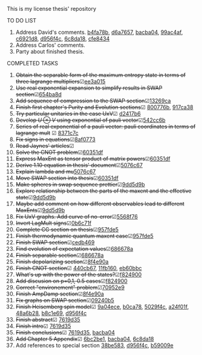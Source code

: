 This is my license thesis' repository

TO DO LIST
 1. Address David's comments. [b4fa78b](https://github.com/ACGuerrero/tesis-adan/commit/e90a5996ea3e0828923a8b6c7ad11ff6db4fa78b), [d6a7657](https://github.com/ACGuerrero/tesis-adan/commit/9ad79ebed2c0cbd34a20dd20aed4c5f71d6a7657), [bacba04](https://github.com/ACGuerrero/tesis-adan/commit/c0e50abfedcc861006884762099a7dd65bacba04), [99ac4af](https://github.com/ACGuerrero/tesis-adan/commit/f84498efd50abc88959441859f62ae09099ac4af), [c6921d8](https://github.com/ACGuerrero/tesis-adan/commit/0377330cceb46ccb0f9b5b1722faa631dc6921d8), [d956f4c](https://github.com/ACGuerrero/tesis-adan/commit/b95f41f7137704253aa29483bc3ec7cf0d956f4c), [6c8da18](https://github.com/ACGuerrero/tesis-adan/commit/8ca6ea58828d14ebb98fcff0067c507726c8da18), [cfe8434](https://github.com/ACGuerrero/tesis-adan/commit/3a807fb63839c43accb2a6a723012ddfdcfe8434)
 51. Address Carlos' comments.
 52. Party about finished thesis.



COMPLETED TASKS

 1. ~~Obtain the separable form of the maximum entropy state in terms of three lagrange multipliers~~&#x2611;[ee3a015](https://github.com/ACGuerrero/tesis-adan/commit/ee3a0158e816816f808c2ecc06bc1f412434d948)
 9. ~~Use real exponential expansion to simplify results in SWAP section~~&#x2611;[654ba8d](https://github.com/ACGuerrero/tesis-adan/commit/654ba8dc64cde36e31ce3bc9441ffac0098d7bc5)
 16. ~~Add sequence of compression to the SWAP section~~&#x2611;[13269ca](https://github.com/ACGuerrero/tesis-adan/commit/13269ca00d8cde7d6a227597cadee13661861c82)
 12. ~~Finish first chapter's Purity and Evolution sections~~&#x2611; [800776b](https://github.com/ACGuerrero/tesis-adan/commit/800776b02a9f1b44c08d7509be9413000f6acc87), [917ca38](https://github.com/ACGuerrero/tesis-adan/commit/917ca38cd526944531e9abafe18178cece1f13ef)
 17. ~~Try particular unitaries in the case UxV~~&#x2611; [d2417b6](https://github.com/ACGuerrero/tesis-adan/commit/d2417b6104a94d028aaf8026f86667775adb2e32)
 5. ~~Develop $U\otimes V$ using exponential of pauli vector~~&#x2611;[542cc6b](https://github.com/ACGuerrero/tesis-adan/commit/542cc6bcd036544eca2d0139823e981164e34673)
 8. ~~Series of real exponential of a pauli vector: pauli coordinates in terms of lagrange mult~~ &#x2611; [8371c7c](https://github.com/ACGuerrero/tesis-adan/commit/8371c7c6653dcdbee99a91017139cb5bcb551f91)
 13. ~~Fix signs in equations~~&#x2611;[8af0773](https://github.com/ACGuerrero/tesis-adan/commit/8af07735f51b450b893da30d229130d2dd8ad774)
 7. ~~Read Jaynes' articles~~&#x2611;
 18. ~~Solve the CNOT problem~~&#x2611;[60351df](https://github.com/ACGuerrero/tesis-adan/commit/60351dfcdc6810baabdd5efe01999aa4bb5f6a99)
 22. ~~Express MaxEnt as tensor product of matrix powers~~&#x2611;[60351df](https://github.com/ACGuerrero/tesis-adan/commit/60351dfcdc6810baabdd5efe01999aa4bb5f6a99)
 24. ~~Derive 1.10 equation in thesis' document~~&#x2611;[5076c67](https://github.com/ACGuerrero/tesis-adan/commit/5076c6737c54d080eebf4bd9de96693ea71d0e4d)
 25. ~~Explain lambda and mu~~[5076c67](https://github.com/ACGuerrero/tesis-adan/commit/5076c6737c54d080eebf4bd9de96693ea71d0e4d)
 26. ~~Move SWAP section into thesis~~&#x2611;[60351df](https://github.com/ACGuerrero/tesis-adan/commit/60351dfcdc6810baabdd5efe01999aa4bb5f6a99)
 28. ~~Make spheres in swap sequence prettier~~&#x2611;[9dd5d9b](https://github.com/ACGuerrero/tesis-adan/commit/9dd5d9b4b2cc6b84f930ab46a601a0d73985a985)
 14. ~~Explore relationship between the parts of the maxent and the effective state~~&#x2611;[9dd5d9b](https://github.com/ACGuerrero/tesis-adan/commit/9dd5d9b4b2cc6b84f930ab46a601a0d73985a985)
 2. ~~Maybe add comment on how different observables lead to different MaxEnts~~&#x2611;[9dd5d9b](https://github.com/ACGuerrero/tesis-adan/commit/9dd5d9b4b2cc6b84f930ab46a601a0d73985a985)
 32. ~~Fix UxV graphs. Add curve of no-error~~&#x2611;[5568f76](https://github.com/ACGuerrero/tesis-adan/commit/a87d6951e3926cbd85785cce103c812545568f76)
 22. ~~Invert LagMult signs~~&#x2611;[0b6c71f](https://github.com/ACGuerrero/tesis-adan/commit/bf84df212ca95cd2324cb6221f246a08e0b6c71f)
 27. ~~Complete CG section on thesis~~&#x2611;[957fde5](https://github.com/ACGuerrero/tesis-adan/commit/f67e798e8c6a2217435875df2fe5ba74e957fde5)
 29. ~~Finish thermodynamic quantum maxent case~~&#x2611;[957fde5](https://github.com/ACGuerrero/tesis-adan/commit/f67e798e8c6a2217435875df2fe5ba74e957fde5)
 34. ~~Finish SWAP section~~&#x2611;[cedb469](https://github.com/ACGuerrero/tesis-adan/commit/f588e0b150ff8df65387e303b20162b90cedb469)
 36. ~~Find evolution of expectation values~~&#x2611;[686678a](https://github.com/ACGuerrero/tesis-adan/commit/97627928705507862a6d0931212919e1f686678a)
 37. ~~Finish separable section~~&#x2611;[686678a](https://github.com/ACGuerrero/tesis-adan/commit/97627928705507862a6d0931212919e1f686678a)
 35. ~~Finish depolarizing section~~&#x2611;[8f4e90a](https://github.com/ACGuerrero/tesis-adan/commit/2264fcdc2f988323328a9496e5910c3338f4e90a)
 36. ~~Finish CNOT section~~&#x2611; [440cb67](https://github.com/ACGuerrero/tesis-adan/commit/135d4e81fdef43255ee8346ca5d050d4f440cb67), [11fb160](https://github.com/ACGuerrero/tesis-adan/commit/3d50a834289a732acf3a9f894ac6b740411fb160), [eb60bbc](https://github.com/ACGuerrero/tesis-adan/commit/5422fac6608b5ec8ff5f48e86a47494c7eb60bbc)
 37. ~~What's up with the power of the states?~~&#x2611;[f824900](https://github.com/ACGuerrero/tesis-adan/commit/4629e6f21b7987f38e5fdda4d0790a879f824900)
 38. ~~Add discusion on p=0,1, 0.5 cases~~&#x2611;[f824900](https://github.com/ACGuerrero/tesis-adan/commit/4629e6f21b7987f38e5fdda4d0790a879f824900)
 41. ~~Correct "environement" problem~~&#x2611;[70952e9](https://github.com/ACGuerrero/tesis-adan/commit/412367c348d6448aed2afa1f5aafa263270952e9)
 10. ~~Finish AmpDamp section~~&#x2611;[8f4e90a](https://github.com/ACGuerrero/tesis-adan/commit/2264fcdc2f988323328a9496e5910c3338f4e90a)
 45. ~~Fix graphs on SWAP section~~&#x2611;[09240b5](https://github.com/ACGuerrero/tesis-adan/commit/74d6c71f688e6f74dbcbe73d40efc7ba909240b5)
 46. ~~Finish Heisemberg spin model~~&#x2611; [9a04ece](https://github.com/ACGuerrero/tesis-adan/commit/274d771536b0b04ea4edca866fc06359d5e0b8b8), [b0ca78](https://github.com/ACGuerrero/tesis-adan/commit/5ac8796059e41a3cdf13e09a33feb95fcfb0ca78), [5029f4c](https://github.com/ACGuerrero/tesis-adan/commit/7e4e73633a698c93f23d5bee02b142ac75029f4c), [a24f01f](https://github.com/ACGuerrero/tesis-adan/commit/13ea4aa6791b6c075e6eeb800e66000bca24f01f), [48a6b28](https://github.com/ACGuerrero/tesis-adan/commit/cf3800934c0389db2823474d3fbc849f448a6b28), [b8c1e69](https://github.com/ACGuerrero/tesis-adan/commit/5ee0ef9a23f0565ba2a2e5e4ccbdb1931b8c1e69), [d956f4c](https://github.com/ACGuerrero/tesis-adan/commit/b95f41f7137704253aa29483bc3ec7cf0d956f4c)
 39. ~~Finish abstract~~&#x2611; [7619d35](https://github.com/ACGuerrero/tesis-adan/commit/576146db6b63c3bf6f7044ad61193691f7619d35)
 40. ~~Finish intro~~&#x2611; [7619d35](https://github.com/ACGuerrero/tesis-adan/commit/576146db6b63c3bf6f7044ad61193691f7619d35)
 49. ~~Finish conclusions~~&#x2611; [7619d35](https://github.com/ACGuerrero/tesis-adan/commit/576146db6b63c3bf6f7044ad61193691f7619d35), [bacba04](https://github.com/ACGuerrero/tesis-adan/commit/c0e50abfedcc861006884762099a7dd65bacba04)
 53. ~~Add Chapter 5 Appendix~~&#x2611; [6bc2be1](https://github.com/ACGuerrero/tesis-adan/commit/c6676d3bb230da57933ff3e28dcbacbf36bc2be1), [bacba04](https://github.com/ACGuerrero/tesis-adan/commit/c0e50abfedcc861006884762099a7dd65bacba04), [6c8da18](https://github.com/ACGuerrero/tesis-adan/commit/8ca6ea58828d14ebb98fcff0067c507726c8da18)
 50. Add references to special section [38be583](https://github.com/ACGuerrero/tesis-adan/commit/746a97e573f763650fad78c9d1059a03238be583), [d956f4c](https://github.com/ACGuerrero/tesis-adan/commit/b95f41f7137704253aa29483bc3ec7cf0d956f4c), [b59009e](https://github.com/ACGuerrero/tesis-adan/commit/b1b677ea287be6677a52048b10d800a6fb59009e)